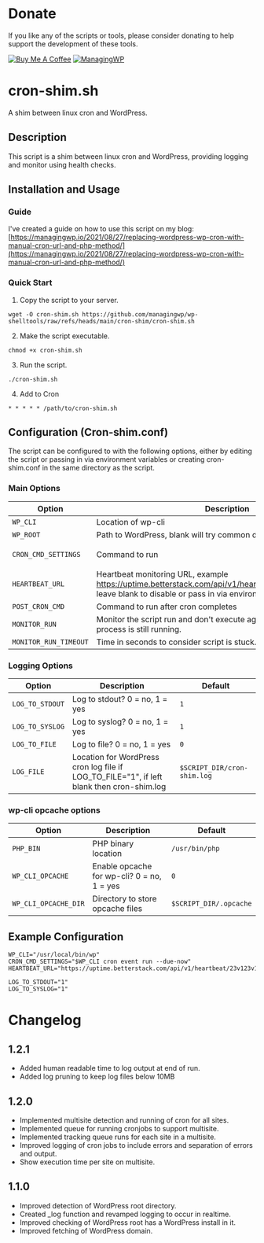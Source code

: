 # Donate
If you like any of the scripts or tools, please consider donating to help support the development of these tools.

[![Buy Me A Coffee](https://www.buymeacoffee.com/assets/img/custom_images/orange_img.png)](https://ko-fi.com/jordantrask)
[![ManagingWP](https://i.imgur.com/x5SjITX.png)](https://managingwp.io/sponsor)

# cron-shim.sh
A shim between linux cron and WordPress.

## Description
This script is a shim between linux cron and WordPress, providing logging and monitor using health checks.

## Installation and Usage
### Guide
I've created a guide on how to use this script on my blog: [https://managingwp.io/2021/08/27/replacing-wordpress-wp-cron-with-manual-cron-url-and-php-method/](https://managingwp.io/2021/08/27/replacing-wordpress-wp-cron-with-manual-cron-url-and-php-method/)
### Quick Start
1. Copy the script to your server.
```
wget -O cron-shim.sh https://github.com/managingwp/wp-shelltools/raw/refs/heads/main/cron-shim/cron-shim.sh
```
2. Make the script executable.
```
chmod +x cron-shim.sh
```
3. Run the script.
```
./cron-shim.sh
```
4. Add to Cron
```
* * * * * /path/to/cron-shim.sh
```

## Configuration (Cron-shim.conf)
The script can be configured to with the following options, either by editing the script or passing in via environment variables or creating cron-shim.conf in the same directory as the script.

### Main Options
| Option | Description | Default |
| --- | --- | --- |
| `WP_CLI` | Location of wp-cli | `/usr/local/bin/wp` |
| `WP_ROOT` | Path to WordPress, blank will try common directories. | `""` |
| `CRON_CMD_SETTINGS` | Command to run | `$WP_CLI cron event run --due-now` |
| `HEARTBEAT_URL` | Heartbeat monitoring URL, example https://uptime.betterstack.com/api/v1/heartbeat/23v123v123c12312 leave blank to disable or pass in via environment variable | `""` |
| `POST_CRON_CMD` | Command to run after cron completes | `""` |
| `MONITOR_RUN` | Monitor the script run and don't execute again if existing PID exists or process is still running. | `0` |
| `MONITOR_RUN_TIMEOUT` | Time in seconds to consider script is stuck. | `300` |

### Logging Options
| Option | Description | Default |
| --- | --- | --- |
| `LOG_TO_STDOUT` | Log to stdout? 0 = no, 1 = yes | `1` |
| `LOG_TO_SYSLOG` | Log to syslog? 0 = no, 1 = yes | `1` |
| `LOG_TO_FILE` | Log to file? 0 = no, 1 = yes | `0` |
| `LOG_FILE` | Location for WordPress cron log file if LOG_TO_FILE="1", if left blank then cron-shim.log | `$SCRIPT_DIR/cron-shim.log` |

### wp-cli opcache options
| Option | Description | Default |
| --- | --- | --- |
| `PHP_BIN` | PHP binary location | `/usr/bin/php` |
| `WP_CLI_OPCACHE` | Enable opcache for wp-cli? 0 = no, 1 = yes | `0` |
| `WP_CLI_OPCACHE_DIR` | Directory to store opcache files | `$SCRIPT_DIR/.opcache` |

## Example Configuration
```
WP_CLI="/usr/local/bin/wp" 
CRON_CMD_SETTINGS="$WP_CLI cron event run --due-now" 
HEARTBEAT_URL="https://uptime.betterstack.com/api/v1/heartbeat/23v123v123c12312"

LOG_TO_STDOUT="1"
LOG_TO_SYSLOG="1"
```

# Changelog
## 1.2.1
* Added human readable time to log output at end of run.
* Added log pruning to keep log files below 10MB

## 1.2.0
* Implemented multisite detection and running of cron for all sites.
* Implemented queue for running cronjobs to support multisite.
* Implemented tracking queue runs for each site in a multisite.
* Improved logging of cron jobs to include errors and separation of errors and output.
* Show execution time per site on multisite.

## 1.1.0
* Improved detection of WordPress root directory.
* Created _log function and revamped logging to occur in realtime.
* Improved checking of WordPress root has a WordPress install in it.
* Improved fetching of WordPress domain.

